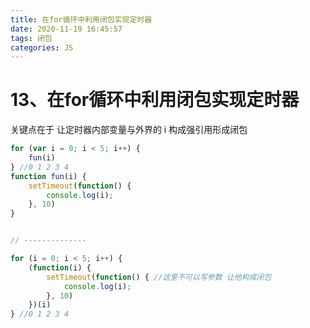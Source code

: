 ```yaml
---
title: 在for循环中利用闭包实现定时器
date: 2020-11-19 16:45:57
tags: 闭包 
categories: JS
---
```


# **13、在for循环中利用闭包实现定时器**





关键点在于 让定时器内部变量与外界的 i 构成强引用形成闭包

```js
for (var i = 0; i < 5; i++) {
    fun(i)
} //0 1 2 3 4
function fun(i) {
    setTimeout(function() {
        console.log(i);
    }, 10)
}


// --------------

for (i = 0; i < 5; i++) {
    (function(i) {
        setTimeout(function() { //这里不可以写参数 让他构成闭包
            console.log(i);
        }, 10)
    })(i)
} //0 1 2 3 4
```



